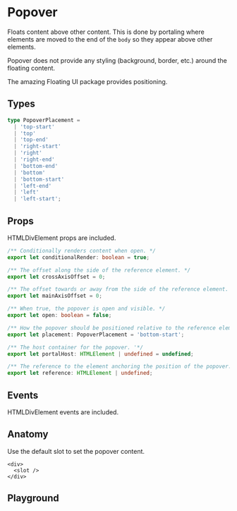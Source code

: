 <script>
    import Link from '$lib/Link.svelte';
    import Playground from './PopoverPlayground.svelte';
</script>

# Popover

Floats content above other content.
This is done by portaling where elements are moved to the end of the `body` so they appear above other elements.

Popover does not provide any styling (background, border, etc.) around the floating content.

The amazing <Link href="https://floating-ui.com/" target="_blank">Floating UI</Link> package provides positioning.

## Types

```ts
type PopoverPlacement =
  | 'top-start'
  | 'top'
  | 'top-end'
  | 'right-start'
  | 'right'
  | 'right-end'
  | 'bottom-end'
  | 'bottom'
  | 'bottom-start'
  | 'left-end'
  | 'left'
  | 'left-start';
```

## Props

HTMLDivElement props are included.

```ts
/** Conditionally renders content when open. */
export let conditionalRender: boolean = true;

/** The offset along the side of the reference element. */
export let crossAxisOffset = 0;

/** The offset towards or away from the side of the reference element. */
export let mainAxisOffset = 0;

/** When true, the popover is open and visible. */
export let open: boolean = false;

/** How the popover should be positioned relative to the reference element. */
export let placement: PopoverPlacement = 'bottom-start';

/** The host container for the popover. '*/
export let portalHost: HTMLElement | undefined = undefined;

/** The reference to the element anchoring the position of the popover. */
export let reference: HTMLElement | undefined;
```

## Events

HTMLDivElement events are included.

## Anatomy

Use the default slot to set the popover content.

```svelte
<div>
  <slot />
</div>
```

## Playground

<Playground />
